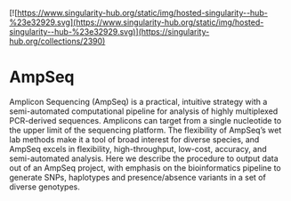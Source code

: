 [![https://www.singularity-hub.org/static/img/hosted-singularity--hub-%23e32929.svg](https://www.singularity-hub.org/static/img/hosted-singularity--hub-%23e32929.svg)](https://singularity-hub.org/collections/2390)

# AmpSeq
Amplicon Sequencing (AmpSeq) is a practical, intuitive strategy with a semi-automated computational pipeline for analysis of highly multiplexed PCR-derived sequences. Amplicons can target from a single nucleotide to the upper limit of the sequencing platform. The flexibility of AmpSeq’s wet lab methods make it a tool of broad interest for diverse species, and AmpSeq excels in flexibility, high-throughput, low-cost, accuracy, and semi-automated analysis. Here we describe the procedure to output data out of an AmpSeq project, with emphasis on the bioinformatics pipeline to generate SNPs, haplotypes and presence/absence variants in a set of diverse genotypes.

